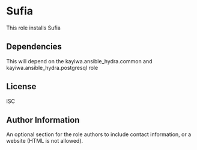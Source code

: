 Sufia
=========

This role installs Sufia  

Dependencies
------------

This will depend on the kayiwa.ansible_hydra.common and kayiwa.ansible_hydra.postgresql role

License
-------

ISC

Author Information
------------------

An optional section for the role authors to include contact information, or a website (HTML is not allowed).
